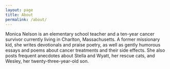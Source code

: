 ```yaml
---
layout: page
title: About
permalink: /about/
---
```


Monica Nelson is an elementary school teacher and a ten-year cancer survivor currently living in Charlton, Massachusetts.
A former missionary kid, she writes devotionals and praise poetry, as well as gently humorous essays and poems about cancer treatments and their side effects.
She also posts frequent anecdotes about Stella and Wyatt, her rescue cats, and Wesley, her twenty-three-year-old son.
